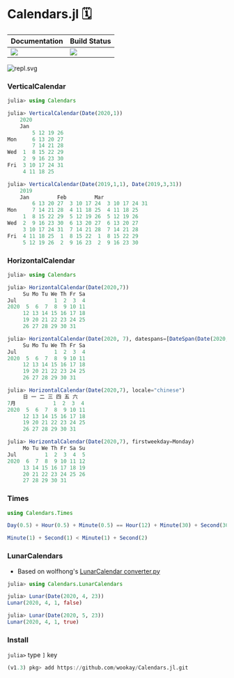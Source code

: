# Calendars.jl 🗓

|  **Documentation**                        |  **Build Status**                 |
|:------------------------------------------|-----------------------------------|
|  [![][docs-latest-img]][docs-latest-url]  |  [![][actions-img]][actions-url]  |


![repl.svg](https://wookay.github.io/docs/Calendars.jl/assets/calendars/repl.svg)

### VerticalCalendar

```julia
julia> using Calendars

julia> VerticalCalendar(Date(2020,1))
    2020
    Jan
        5 12 19 26
Mon     6 13 20 27
        7 14 21 28
Wed  1  8 15 22 29
     2  9 16 23 30
Fri  3 10 17 24 31
     4 11 18 25

julia> VerticalCalendar(Date(2019,1,1), Date(2019,3,31))
    2019
    Jan         Feb         Mar
        6 13 20 27  3 10 17 24  3 10 17 24 31
Mon     7 14 21 28  4 11 18 25  4 11 18 25
     1  8 15 22 29  5 12 19 26  5 12 19 26
Wed  2  9 16 23 30  6 13 20 27  6 13 20 27
     3 10 17 24 31  7 14 21 28  7 14 21 28
Fri  4 11 18 25  1  8 15 22  1  8 15 22 29
     5 12 19 26  2  9 16 23  2  9 16 23 30

```


### HorizontalCalendar

```julia
julia> using Calendars

julia> HorizontalCalendar(Date(2020,7))
     Su Mo Tu We Th Fr Sa
Jul            1  2  3  4
2020  5  6  7  8  9 10 11
     12 13 14 15 16 17 18
     19 20 21 22 23 24 25
     26 27 28 29 30 31

julia> HorizontalCalendar(Date(2020, 7), datespans=[DateSpan(Date(2020,7,27):Day(1):Date(2020,7,31), :green)])  # JuliaCon 2020
     Su Mo Tu We Th Fr Sa
Jul            1  2  3  4
2020  5  6  7  8  9 10 11
     12 13 14 15 16 17 18
     19 20 21 22 23 24 25
     26 27 28 29 30 31

julia> HorizontalCalendar(Date(2020,7), locale="chinese")
     日 一 二 三 四 五 六
7月            1  2  3  4
2020  5  6  7  8  9 10 11
     12 13 14 15 16 17 18
     19 20 21 22 23 24 25
     26 27 28 29 30 31

julia> HorizontalCalendar(Date(2020,7), firstweekday=Monday)
     Mo Tu We Th Fr Sa Su
Jul         1  2  3  4  5
2020  6  7  8  9 10 11 12
     13 14 15 16 17 18 19
     20 21 22 23 24 25 26
     27 28 29 30 31

```


### Times

```julia
using Calendars.Times

Day(0.5) + Hour(0.5) + Minute(0.5) == Hour(12) + Minute(30) + Second(30)

Minute(1) + Second(1) < Minute(1) + Second(2)
```


### LunarCalendars

 * Based on wolfhong's [LunarCalendar converter.py](https://github.com/wolfhong/LunarCalendar/blob/master/lunarcalendar/converter.py)

```julia
julia> using Calendars.LunarCalendars

julia> Lunar(Date(2020, 4, 23))
Lunar(2020, 4, 1, false)

julia> Lunar(Date(2020, 5, 23))
Lunar(2020, 4, 1, true)

```


### Install

`julia>` type `]` key

```julia
(v1.3) pkg> add https://github.com/wookay/Calendars.jl.git
```


[docs-latest-img]: https://img.shields.io/badge/docs-latest-blue.svg
[docs-latest-url]: https://wookay.github.io/docs/Calendars.jl/

[actions-img]: https://github.com/wookay/Calendars.jl/workflows/CI/badge.svg
[actions-url]: https://github.com/wookay/Calendars.jl/actions
